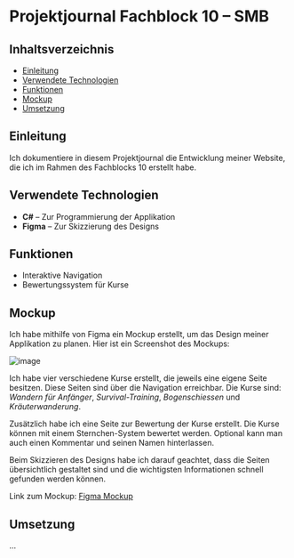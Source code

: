 # Projektjournal Fachblock 10 – SMB

## Inhaltsverzeichnis  
- [Einleitung](#einleitung)  
- [Verwendete Technologien](#verwendete-technologien)  
- [Funktionen](#funktionen)  
- [Mockup](#mockup)  
- [Umsetzung](#umsetzung)

## Einleitung  
Ich dokumentiere in diesem Projektjournal die Entwicklung meiner Website, die ich im Rahmen des Fachblocks 10 erstellt habe.

## Verwendete Technologien  
- **C#** – Zur Programmierung der Applikation  
- **Figma** – Zur Skizzierung des Designs

## Funktionen  
- Interaktive Navigation  
- Bewertungssystem für Kurse

## Mockup  
Ich habe mithilfe von Figma ein Mockup erstellt, um das Design meiner Applikation zu planen. Hier ist ein Screenshot des Mockups:

![image](https://github.com/user-attachments/assets/f1429fbe-6a17-4f23-9f9e-ccf2b912c8ae)

Ich habe vier verschiedene Kurse erstellt, die jeweils eine eigene Seite besitzen. Diese Seiten sind über die Navigation erreichbar. Die Kurse sind: *Wandern für Anfänger*, *Survival-Training*, *Bogenschiessen* und *Kräuterwanderung*.

Zusätzlich habe ich eine Seite zur Bewertung der Kurse erstellt. Die Kurse können mit einem Sternchen-System bewertet werden. Optional kann man auch einen Kommentar und seinen Namen hinterlassen.

Beim Skizzieren des Designs habe ich darauf geachtet, dass die Seiten übersichtlich gestaltet sind und die wichtigsten Informationen schnell gefunden werden können.

Link zum Mockup: [Figma Mockup](https://www.figma.com/proto/xDM8tOmfVx6oGUaGwT0ljC/MoodTracker_Mockup?node-id=4-112&p=f&t=BgtEZogCLrswh6zW-1&scaling=scale-down&content-scaling=fixed&page-id=0%3A1)

## Umsetzung  
...
